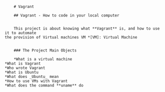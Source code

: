         # Vagrant

        ## Vagrant - How to code in your local computer


        This project is about knowing what **Vagrant** is, and how to use it to automate
	the provision of Virtual machines VM *[VM]: Virtual Machine


        ### The Project Main Objects

        *What is a virtual machine
	*What is Vagrant
	*Who wrote Vagrant
	*What is Ubuntu
	*What does _Ubuntu_ mean
	*How to use VMs with Vagrant
	*What does the command **uname** do
					